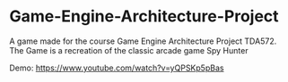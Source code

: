 # Game-Engine-Architecture-Project
A game made for the course Game Engine Architecture Project TDA572. The Game is a recreation of the classic arcade game Spy Hunter

Demo: https://www.youtube.com/watch?v=yQPSKp5pBas
